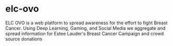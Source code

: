 # elc-ovo
ELC OVO is a web platform to spread awareness for the effort to fight Breast Cancer. Using Deep Learning, Gaming, and Social Media we aggregate and spread information for Estee Lauder's Breast Cancer Campaign and crowd source donations
